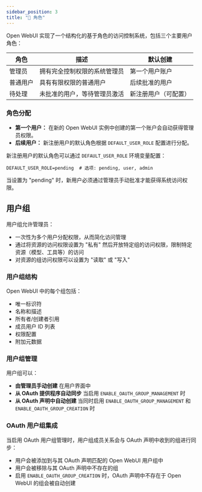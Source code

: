 ```yaml
---
sidebar_position: 3
title: "🔑 角色"
---
```


Open WebUI 实现了一个结构化的基于角色的访问控制系统，包括三个主要用户角色：

| **角色**      | **描述**                                         | **默认创建**                     |
|---------------|-------------------------------------------------|----------------------------------|
| 管理员        | 拥有完全控制权限的系统管理员                     | 第一个用户账户                  |
| 普通用户      | 具有有限权限的普通用户                           | 后续批准的用户                  |
| 待处理        | 未批准的用户，等待管理员激活                     | 新注册用户（可配置）            |

### 角色分配

* **第一个用户：** 在新的 Open WebUI 实例中创建的第一个账户会自动获得管理员权限。
* **后续用户：** 新注册用户的默认角色根据 `DEFAULT_USER_ROLE` 配置进行分配。

新注册用户的默认角色可以通过 `DEFAULT_USER_ROLE` 环境变量配置：

```.dotenv
DEFAULT_USER_ROLE=pending  # 选项: pending, user, admin
```

当设置为 "pending" 时，新用户必须通过管理员手动批准才能获得系统访问权限。

## 用户组

用户组允许管理员：
* 一次性为多个用户分配权限，从而简化访问管理
* 通过将资源的访问权限设置为 "私有" 然后开放特定组的访问权限，限制特定资源（模型、工具等）的访问
* 对资源的组访问权限可以设置为 "读取" 或 "写入"

### 用户组结构

Open WebUI 中的每个组包括：

* 唯一标识符
* 名称和描述
* 所有者/创建者引用
* 成员用户 ID 列表
* 权限配置
* 附加元数据

### 用户组管理

用户组可以：

* **由管理员手动创建** 在用户界面中
* **从 OAuth 提供程序自动同步** 当启用 `ENABLE_OAUTH_GROUP_MANAGEMENT` 时
* **从 OAuth 声明中自动创建** 当同时启用 `ENABLE_OAUTH_GROUP_MANAGEMENT` 和 `ENABLE_OAUTH_GROUP_CREATION` 时

### OAuth 用户组集成

当启用 OAuth 用户组管理时，用户组成员关系会与 OAuth 声明中收到的组进行同步：

* 用户会被添加到与其 OAuth 声明匹配的 Open WebUI 用户组中
* 用户会被移除与其 OAuth 声明中不存在的组
* 启用 `ENABLE_OAUTH_GROUP_CREATION` 时，OAuth 声明中不存在于 Open WebUI 的组会被自动创建
